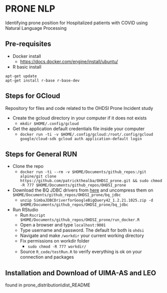 # PRONE NLP

Identifying prone position for Hospitalized patients with COVID using Natural Language Processing

## Pre-requisites

- Docker install
    - https://docs.docker.com/engine/install/ubuntu/ 
- R basic install
```
apt-get update
apt-get install r-base r-base-dev
```

## Steps for GCloud
Repository for files and code related to the OHDSI Prone Incident study 

- Create the gcloud directory in your computer if it does not exists 
    - `mkdir $HOME/.config/gcloud`
- Get the application default credentials file inside your computer 
    - `docker run -ti -v $HOME/.config/gcloud:/root/.config/gcloud google/cloud-sdk gcloud auth application-default login`

## Steps for General RUN
- Clone the repo
    - `docker run -ti --rm -v $HOME/Documents/github_repos:/git alpine/git clone https://github.com/patrickthealba/OHDSI_prone.git && sudo chmod -R 777 $HOME/Documents/github_repos/OHDSI_prone`
- Download the BQ JDBC drivers from [here](https://cloud.google.com/bigquery/docs/reference/odbc-jdbc-drivers) and uncompress them on `$HOME/Documents/github_repos/OHDSI_prone/bq_jdbc`
    - `unzip SimbaJDBCDriverforGoogleBigQuery42_1.2.21.1025.zip -d $HOME/Documents/github_repos/OHDSI_prone/bq_jdbc`  
- Run RStudio
    - Run `Rscript $HOME/Documents/github_repos/OHDSI_prone/run_docker.R`
    - Open a browser and type `localhost:9001`
    - Type username and password. The default for both is `ohdsi`
    - Navigate and make `/workdir` your current working directory
    - Fix permissions on workdir folder
        - `sudo chmod -R 777 workdir/`
    - Source `R_code/testRun.R` to verify everything is ok on your connection and packages


## Installation and Download of UIMA-AS and LEO 

found in prone_distribution\dist_README
